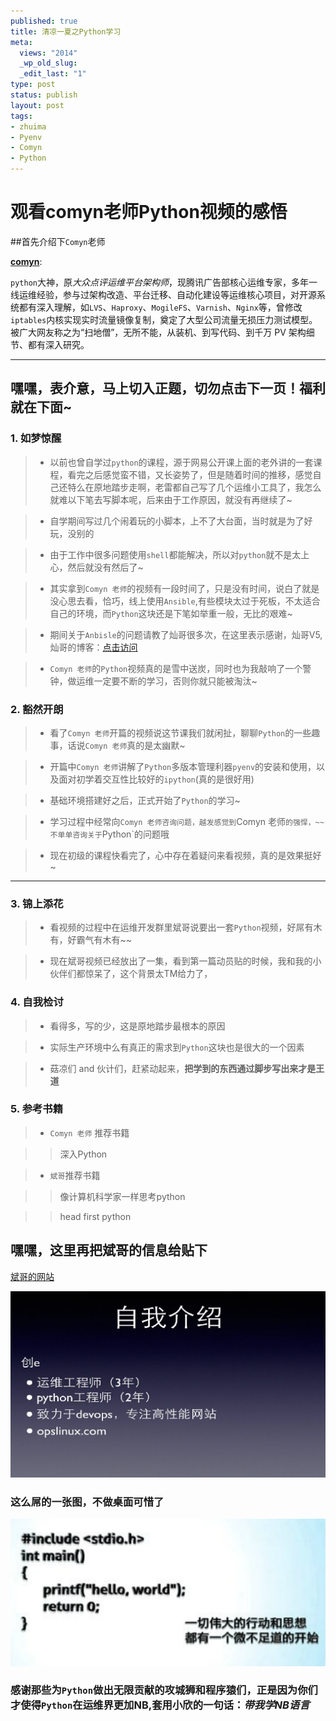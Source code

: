 ```yaml
--- 
published: true
title: 清凉一夏之Python学习
meta: 
  views: "2014"
  _wp_old_slug: 
  _edit_last: "1"
type: post
status: publish
layout: post
tags: 
- zhuima
- Pyenv
- Comyn
- Python
---
```


观看comyn老师Python视频的感悟
=============================

##首先介绍下`Comyn`老师




[**comyn**](http://xueming.li/):


`python`大神，原*大众点评运维平台架构师*，现腾讯广告部核心运维专家，多年一线运维经验，参与过架构改造、平台迁移、自动化建设等运维核心项目，对开源系统都有深入理解，如`LVS`、`Haproxy`、`MogileFS`、`Varnish`、`Nginx`等，曾修改`iptables`内核实现实时流量镜像复制，奠定了大型公司流量无损压力测试模型。被广大网友称之为“扫地僧”，无所不能，从装机、到写代码、到千万 PV 架构细节、都有深入研究。

-----------------------------------------
        
## 嘿嘿，表介意，马上切入正题，切勿点击下一页！福利就在下面~


### 1. 如梦惊醒


> - 以前也曾自学过`python`的课程，源于网易公开课上面的老外讲的一套课程，看完之后感觉蛮不错，又长姿势了，但是随着时间的推移，感觉自己还特么在原地踏步走啊，老雷都自己写了几个运维小工具了，我怎么就难以下笔去写脚本呢，后来由于工作原因，就没有再继续了~


> - 自学期间写过几个闹着玩的小脚本，上不了大台面，当时就是为了好玩，没别的

> - 由于工作中很多问题使用`shell`都能解决，所以对`python`就不是太上心，然后就没有然后了~

> - 其实拿到`Comyn 老师`的视频有一段时间了，只是没有时间，说白了就是没心思去看，恰巧，线上使用`Ansible`,有些模块太过于死板，不太适合自己的环境，而`Python`这块还是下笔如举重一般，无比的艰难~

> - 期间关于`Anbisle`的问题请教了灿哥很多次，在这里表示感谢，灿哥V5,灿哥的博客：[点击访问](http://www.shencan.net/)

> - `Comyn 老师`的`Python`视频真的是雪中送炭，同时也为我敲响了一个警钟，做运维一定要不断的学习，否则你就只能被淘汰~


### 2. 豁然开朗

> - 看了`Comyn 老师`开篇的视频说这节课我们就闲扯，聊聊`Python`的一些趣事，话说`Comyn 老师`真的是太幽默~

> - 开篇中`Comyn 老师`讲解了`Python`多版本管理利器`pyenv`的安装和使用，以及面对初学着交互性比较好的`ipython`(真的是很好用)

> - 基础环境搭建好之后，正式开始了`Python`的学习~

> - 学习过程中经常向`Comyn 老师咨询问题，越发感觉到`Comyn 老师`的强悍，~~不单单咨询关于`Python`的问题哦

> - 现在初级的课程快看完了，心中存在着疑问来看视频，真的是效果挺好~

------------------------------------


### 3. 锦上添花

> - 看视频的过程中在运维开发群里斌哥说要出一套`Python`视频，好屌有木有，好霸气有木有~~

> - 现在斌哥视频已经放出了一集，看到第一篇动员贴的时候，我和我的小伙伴们都惊呆了，这个背景太TM给力了，



### 4. 自我检讨

> - 看得多，写的少，这是原地踏步最根本的原因

> - 实际生产环境中么有真正的需求到`Python`这块也是很大的一个因素

> - 菇凉们 and 伙计们，赶紧动起来，**把学到的东西通过脚步写出来才是王道**


### 5. 参考书籍

> - `Comyn 老师` 推荐书籍
	 
 >> 深入Python
	  
> - `斌哥`推荐书籍

 >> 像计算机科学家一样思考python

 >> head first python
	    

## 嘿嘿，这里再把斌哥的信息给贴下

[斌哥的网站](opslinux.com)

<img src="/images/intorduce.png" alt="Sanjose" class="img-center" />
	
	
### 这么屌的一张图，不做桌面可惜了

<img src="/images/desktop.png" alt="Sanjose" class="img-center" />

### 感谢那些为`Python`做出无限贡献的攻城狮和程序猿们，正是因为你们才使得`Python`在运维界更加NB,套用小欣的一句话：*带我学NB语言*
	
	
	
	
	
	
	

